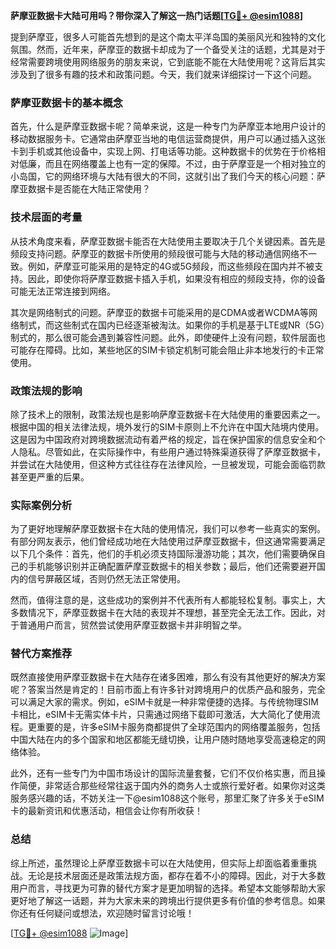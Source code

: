 **萨摩亚数据卡大陆可用吗？带你深入了解这一热门话题[[TG💪+ @esim1088](https://t.me/s/esim1088)]**

提到萨摩亚，很多人可能首先想到的是这个南太平洋岛国的美丽风光和独特的文化氛围。然而，近年来，萨摩亚的数据卡却成为了一个备受关注的话题，尤其是对于经常需要跨境使用网络服务的朋友来说，它到底能不能在大陆使用呢？这背后其实涉及到了很多有趣的技术和政策问题。今天，我们就来详细探讨一下这个问题。

### 萨摩亚数据卡的基本概念

首先，什么是萨摩亚数据卡呢？简单来说，这是一种专门为萨摩亚本地用户设计的移动数据服务卡。它通常由萨摩亚当地的电信运营商提供，用户可以通过插入这张卡到手机或其他设备中，实现上网、打电话等功能。这种数据卡的优势在于价格相对低廉，而且在网络覆盖上也有一定的保障。不过，由于萨摩亚是一个相对独立的小岛国，它的网络环境与大陆有很大的不同，这就引出了我们今天的核心问题：萨摩亚数据卡是否能在大陆正常使用？

### 技术层面的考量

从技术角度来看，萨摩亚数据卡能否在大陆使用主要取决于几个关键因素。首先是频段支持问题。萨摩亚的数据卡所使用的频段很可能与大陆的移动通信网络不一致。例如，萨摩亚可能采用的是特定的4G或5G频段，而这些频段在国内并不被支持。因此，即使你将萨摩亚数据卡插入手机，如果没有相应的频段支持，你的设备可能无法正常连接到网络。

其次是网络制式的问题。萨摩亚的数据卡可能采用的是CDMA或者WCDMA等网络制式，而这些制式在国内已经逐渐被淘汰。如果你的手机是基于LTE或NR（5G）制式的，那么很可能会遇到兼容性问题。此外，即使硬件上没有问题，软件层面也可能存在障碍。比如，某些地区的SIM卡锁定机制可能会阻止非本地发行的卡正常使用。

### 政策法规的影响

除了技术上的限制，政策法规也是影响萨摩亚数据卡在大陆使用的重要因素之一。根据中国的相关法律法规，境外发行的SIM卡原则上不允许在中国大陆境内使用。这是因为中国政府对跨境数据流动有着严格的规定，旨在保护国家的信息安全和个人隐私。尽管如此，在实际操作中，有些用户通过特殊渠道获得了萨摩亚数据卡，并尝试在大陆使用，但这种方式往往存在法律风险，一旦被发现，可能会面临罚款甚至更严重的后果。

### 实际案例分析

为了更好地理解萨摩亚数据卡在大陆的使用情况，我们可以参考一些真实的案例。有部分网友表示，他们曾经成功地在大陆使用过萨摩亚数据卡，但这通常需要满足以下几个条件：首先，他们的手机必须支持国际漫游功能；其次，他们需要确保自己的手机能够识别并正确配置萨摩亚数据卡的相关参数；最后，他们还需要避开国内的信号屏蔽区域，否则仍然无法正常使用。

然而，值得注意的是，这些成功的案例并不代表所有人都能轻松复制。事实上，大多数情况下，萨摩亚数据卡在大陆的表现并不理想，甚至完全无法工作。因此，对于普通用户而言，贸然尝试使用萨摩亚数据卡并非明智之举。

### 替代方案推荐

既然直接使用萨摩亚数据卡在大陆存在诸多困难，那么有没有其他更好的解决方案呢？答案当然是肯定的！目前市面上有许多针对跨境用户的优质产品和服务，完全可以满足大家的需求。例如，eSIM卡就是一种非常便捷的选择。与传统物理SIM卡相比，eSIM卡无需实体卡片，只需通过网络下载即可激活，大大简化了使用流程。更重要的是，许多eSIM卡服务商都提供了全球范围内的网络覆盖服务，包括中国大陆在内的多个国家和地区都能无缝切换，让用户随时随地享受高速稳定的网络体验。

此外，还有一些专门为中国市场设计的国际流量套餐，它们不仅价格实惠，而且操作简便，非常适合那些经常往返于国内外的商务人士或旅行爱好者。如果你对这类服务感兴趣的话，不妨关注一下@esim1088这个账号，那里汇聚了许多关于eSIM卡的最新资讯和优惠活动，相信会让你有所收获！

### 总结

综上所述，虽然理论上萨摩亚数据卡可以在大陆使用，但实际上却面临着重重挑战。无论是技术层面还是政策法规方面，都存在着不小的障碍。因此，对于大多数用户而言，寻找更为可靠的替代方案才是更加明智的选择。希望本文能够帮助大家更好地了解这一话题，并为大家未来的跨境出行提供更多有价值的参考信息。如果你还有任何疑问或想法，欢迎随时留言讨论哦！

[[TG💪+ @esim1088](https://t.me/s/esim1088) ![Image](https://i.postimg.cc/4NQfJmqS/Snipaste-2025-05-13-00-14-12.png)]